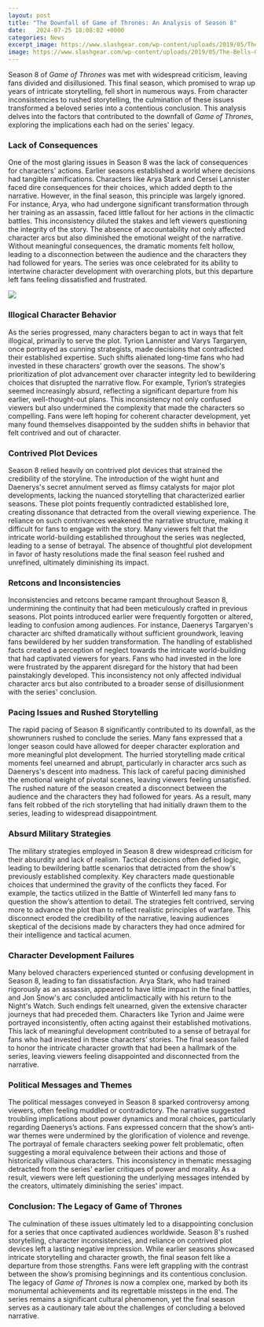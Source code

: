 ```yaml
---
layout: post
title: "The Downfall of Game of Thrones: An Analysis of Season 8"
date:   2024-07-25 18:08:02 +0000
categories: News
excerpt_image: https://www.slashgear.com/wp-content/uploads/2019/05/The-Bells-GoT-10-1-1280x720.jpg
image: https://www.slashgear.com/wp-content/uploads/2019/05/The-Bells-GoT-10-1-1280x720.jpg
---
```


Season 8 of *Game of Thrones* was met with widespread criticism, leaving fans divided and disillusioned. This final season, which promised to wrap up years of intricate storytelling, fell short in numerous ways. From character inconsistencies to rushed storytelling, the culmination of these issues transformed a beloved series into a contentious conclusion. This analysis delves into the factors that contributed to the downfall of *Game of Thrones*, exploring the implications each had on the series' legacy.
### Lack of Consequences
One of the most glaring issues in Season 8 was the lack of consequences for characters' actions. Earlier seasons established a world where decisions had tangible ramifications. Characters like Arya Stark and Cersei Lannister faced dire consequences for their choices, which added depth to the narrative. However, in the final season, this principle was largely ignored. For instance, Arya, who had undergone significant transformation through her training as an assassin, faced little fallout for her actions in the climactic battles. This inconsistency diluted the stakes and left viewers questioning the integrity of the story.
The absence of accountability not only affected character arcs but also diminished the emotional weight of the narrative. Without meaningful consequences, the dramatic moments felt hollow, leading to a disconnection between the audience and the characters they had followed for years. The series was once celebrated for its ability to intertwine character development with overarching plots, but this departure left fans feeling dissatisfied and frustrated.

![](https://www.slashgear.com/wp-content/uploads/2019/05/The-Bells-GoT-10-1-1280x720.jpg)
### Illogical Character Behavior
As the series progressed, many characters began to act in ways that felt illogical, primarily to serve the plot. Tyrion Lannister and Varys Targaryen, once portrayed as cunning strategists, made decisions that contradicted their established expertise. Such shifts alienated long-time fans who had invested in these characters’ growth over the seasons. The show's prioritization of plot advancement over character integrity led to bewildering choices that disrupted the narrative flow.
For example, Tyrion’s strategies seemed increasingly absurd, reflecting a significant departure from his earlier, well-thought-out plans. This inconsistency not only confused viewers but also undermined the complexity that made the characters so compelling. Fans were left hoping for coherent character development, yet many found themselves disappointed by the sudden shifts in behavior that felt contrived and out of character.
### Contrived Plot Devices
Season 8 relied heavily on contrived plot devices that strained the credibility of the storyline. The introduction of the wight hunt and Daenerys's secret annulment served as flimsy catalysts for major plot developments, lacking the nuanced storytelling that characterized earlier seasons. These plot points frequently contradicted established lore, creating dissonance that detracted from the overall viewing experience.
The reliance on such contrivances weakened the narrative structure, making it difficult for fans to engage with the story. Many viewers felt that the intricate world-building established throughout the series was neglected, leading to a sense of betrayal. The absence of thoughtful plot development in favor of hasty resolutions made the final season feel rushed and unrefined, ultimately diminishing its impact.
### Retcons and Inconsistencies
Inconsistencies and retcons became rampant throughout Season 8, undermining the continuity that had been meticulously crafted in previous seasons. Plot points introduced earlier were frequently forgotten or altered, leading to confusion among audiences. For instance, Daenerys Targaryen's character arc shifted dramatically without sufficient groundwork, leaving fans bewildered by her sudden transformation.
The handling of established facts created a perception of neglect towards the intricate world-building that had captivated viewers for years. Fans who had invested in the lore were frustrated by the apparent disregard for the history that had been painstakingly developed. This inconsistency not only affected individual character arcs but also contributed to a broader sense of disillusionment with the series' conclusion.
### Pacing Issues and Rushed Storytelling
The rapid pacing of Season 8 significantly contributed to its downfall, as the showrunners rushed to conclude the series. Many fans expressed that a longer season could have allowed for deeper character exploration and more meaningful plot development. The hurried storytelling made critical moments feel unearned and abrupt, particularly in character arcs such as Daenerys's descent into madness.
This lack of careful pacing diminished the emotional weight of pivotal scenes, leaving viewers feeling unsatisfied. The rushed nature of the season created a disconnect between the audience and the characters they had followed for years. As a result, many fans felt robbed of the rich storytelling that had initially drawn them to the series, leading to widespread disappointment.
### Absurd Military Strategies
The military strategies employed in Season 8 drew widespread criticism for their absurdity and lack of realism. Tactical decisions often defied logic, leading to bewildering battle scenarios that detracted from the show's previously established complexity. Key characters made questionable choices that undermined the gravity of the conflicts they faced.
For example, the tactics utilized in the Battle of Winterfell led many fans to question the show’s attention to detail. The strategies felt contrived, serving more to advance the plot than to reflect realistic principles of warfare. This disconnect eroded the credibility of the narrative, leaving audiences skeptical of the decisions made by characters they had once admired for their intelligence and tactical acumen.
### Character Development Failures
Many beloved characters experienced stunted or confusing development in Season 8, leading to fan dissatisfaction. Arya Stark, who had trained rigorously as an assassin, appeared to have little impact in the final battles, and Jon Snow's arc concluded anticlimactically with his return to the Night's Watch. Such endings felt unearned, given the extensive character journeys that had preceded them.
Characters like Tyrion and Jaime were portrayed inconsistently, often acting against their established motivations. This lack of meaningful development contributed to a sense of betrayal for fans who had invested in these characters’ stories. The final season failed to honor the intricate character growth that had been a hallmark of the series, leaving viewers feeling disappointed and disconnected from the narrative.
### Political Messages and Themes
The political messages conveyed in Season 8 sparked controversy among viewers, often feeling muddled or contradictory. The narrative suggested troubling implications about power dynamics and moral choices, particularly regarding Daenerys’s actions. Fans expressed concern that the show’s anti-war themes were undermined by the glorification of violence and revenge.
The portrayal of female characters seeking power felt problematic, often suggesting a moral equivalence between their actions and those of historically villainous characters. This inconsistency in thematic messaging detracted from the series' earlier critiques of power and morality. As a result, viewers were left questioning the underlying messages intended by the creators, ultimately diminishing the series' impact.
### Conclusion: The Legacy of Game of Thrones
The culmination of these issues ultimately led to a disappointing conclusion for a series that once captivated audiences worldwide. Season 8's rushed storytelling, character inconsistencies, and reliance on contrived plot devices left a lasting negative impression. While earlier seasons showcased intricate storytelling and character growth, the final season felt like a departure from those strengths.
Fans were left grappling with the contrast between the show’s promising beginnings and its contentious conclusion. The legacy of *Game of Thrones* is now a complex one, marked by both its monumental achievements and its regrettable missteps in the end. The series remains a significant cultural phenomenon, yet the final season serves as a cautionary tale about the challenges of concluding a beloved narrative.